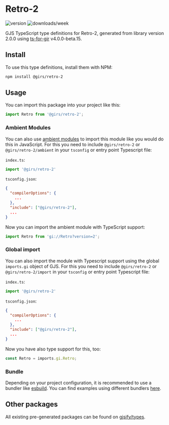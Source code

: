
# Retro-2

![version](https://img.shields.io/npm/v/@girs/retro-2)
![downloads/week](https://img.shields.io/npm/dw/@girs/retro-2)


GJS TypeScript type definitions for Retro-2, generated from library version 2.0.0 using [ts-for-gir](https://github.com/gjsify/ts-for-gir) v4.0.0-beta.15.


## Install

To use this type definitions, install them with NPM:
```bash
npm install @girs/retro-2
```

## Usage

You can import this package into your project like this:
```ts
import Retro from '@girs/retro-2';
```

### Ambient Modules

You can also use [ambient modules](https://github.com/gjsify/ts-for-gir/tree/main/packages/cli#ambient-modules) to import this module like you would do this in JavaScript.
For this you need to include `@girs/retro-2` or `@girs/retro-2/ambient` in your `tsconfig` or entry point Typescript file:

`index.ts`:
```ts
import '@girs/retro-2'
```

`tsconfig.json`:
```json
{
  "compilerOptions": {
    ...
  },
  "include": ["@girs/retro-2"],
  ...
}
```

Now you can import the ambient module with TypeScript support: 

```ts
import Retro from 'gi://Retro?version=2';
```

### Global import

You can also import the module with Typescript support using the global `imports.gi` object of GJS.
For this you need to include `@girs/retro-2` or `@girs/retro-2/import` in your `tsconfig` or entry point Typescript file:

`index.ts`:
```ts
import '@girs/retro-2'
```

`tsconfig.json`:
```json
{
  "compilerOptions": {
    ...
  },
  "include": ["@girs/retro-2"],
  ...
}
```

Now you have also type support for this, too:

```ts
const Retro = imports.gi.Retro;
```

### Bundle

Depending on your project configuration, it is recommended to use a bundler like [esbuild](https://esbuild.github.io/). You can find examples using different bundlers [here](https://github.com/gjsify/ts-for-gir/tree/main/examples).

## Other packages

All existing pre-generated packages can be found on [gjsify/types](https://github.com/gjsify/types).


